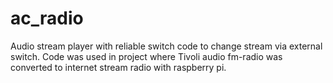 # ac_radio
Audio stream player with reliable switch code to change stream via external switch. Code was used in project where Tivoli audio fm-radio was converted to internet stream radio with raspberry pi.

